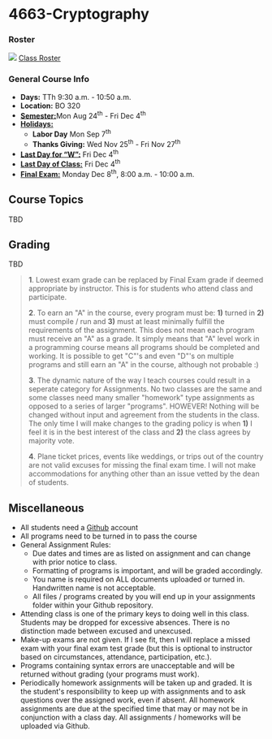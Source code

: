 # 4663-Cryptography

### Roster
![](https://d3vv6lp55qjaqc.cloudfront.net/items/220B0V0H3c041K2p251Z/google-sheets-16.png?X-CloudApp-Visitor-Id=1094421) [Class Roster](https://docs.google.com/spreadsheets/d/1TFIw2c_JoQOwAqlhhjlAONnBHV6OjwzfOAlTLQpA1xU/edit?usp=sharing)


### General Course Info
- __Days:__ TTh 9:30 a.m. - 10:50 a.m. 
- __Location:__ BO 320
- [__Semester:__](https://msutexas.edu/registrar/_assets/files/pdfs/acadcal2021.pdf)Mon Aug 24<sup>th</sup> - Fri Dec 4<sup>th</sup>
- [__Holidays:__](https://msutexas.edu/registrar/_assets/files/pdfs/acadcal2021.pdf)
  - __Labor Day__ Mon Sep 7<sup>th</sup>
  - __Thanks Giving:__ Wed Nov 25<sup>th</sup> - Fri Nov 27<sup>th</sup> 
- [__Last Day for “W”:__](https://msutexas.edu/registrar/_assets/files/pdfs/acadcal2021.pdf) Fri Dec 4<sup>th</sup>
- [__Last Day of Class:__](https://msutexas.edu/registrar/_assets/files/pdfs/acadcal2021.pdf) Fri Dec 4<sup>th</sup>
- [__Final Exam:__](https://msutexas.edu/registrar/_assets/files/pdfs/spring20finals.pdf) Monday Dec 8<sup>th</sup>, 8:00 a.m. - 10:00 a.m.

## Course Topics

TBD

## Grading

TBD                                                  


>**1**. Lowest exam grade can be replaced by Final Exam grade if deemed appropriate by instructor. This is for students who attend class and participate.
>
>**2**. To earn an "A" in the course, every program must be: **1)** turned in **2)** must compile / run and **3)** must at least minimally fulfill the requirements of the assignment. This does not mean each program must receive an "A" as a grade. It simply means that "A" level work in a programming course means all programs should be completed and working. It is possible to get "C"'s and even "D"'s on multiple programs and still earn an "A" in the course, although not probable :) 
>
>**3**. The dynamic nature of the way I teach courses could result in a seperate category for Assignments. No two classes are the same and some classes need many smaller "homework" type assignments as opposed to a series of larger "programs". HOWEVER! Nothing will be changed without input and agreement from the students in the class. The only time I will make changes to the grading policy is when **1)** I feel it is in the best interest of the class and **2)** the class agrees by majority vote. 
>
>**4**. Plane ticket prices, events like weddings, or trips out of the country are not valid excuses for missing the final exam time. I will not make accommodations for anything other than an issue vetted by the dean of students. 


## Miscellaneous

- All students need a [Github](http://github.com) account
- All programs need to be turned in to pass the course
- General Assignment Rules:
    - Due dates and times are as listed on assignment and can change with prior notice to class.
    - Formatting of programs is important, and will be graded accordingly. 
    - You name is required on ALL documents uploaded or turned in. Handwritten name is not acceptable.
    - All files / programs created by you will end up in your assignments folder within your Github repository. 
- Attending class is one of the primary keys to doing well in this class. Students may be dropped for excessive absences. There is no distinction made between excused and unexcused.
- Make-up exams are not given. If I see fit, then I will replace a missed exam with your final exam test grade (but this is optional to instructor based on circumstances, attendance, participation, etc.).
- Programs containing syntax errors are unacceptable and will be returned without grading (your programs must work).
- Periodically homework assignments will be taken up and graded. It is the student's responsibility to keep up with assignments and to ask questions over the assigned work, even if absent. All homework assignments are due at the specified time that may or may not be in conjunction with a class day. All assignments / homeworks will be uploaded via Github.

